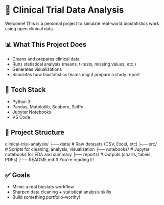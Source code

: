 # 🧪 Clinical Trial Data Analysis

Welcome! This is a personal project to simulate real-world biostatistics work using open clinical data.

## 📊 What This Project Does

- Cleans and prepares clinical data
- Runs statistical analysis (means, t-tests, missing values, etc.)
- Generates visualizations
- Simulates how biostatistics teams might prepare a study report

## 🧰 Tech Stack

- Python 3
- Pandas, Matplotlib, Seaborn, SciPy
- Jupyter Notebooks
- VS Code

## 📁 Project Structure

clinical-trial-analysis/ ├── data/ # Raw datasets (CSV, Excel, etc) ├── src/ # Scripts for cleaning, analysis, visualization ├── notebooks/ # Jupyter notebooks for EDA and summary ├── reports/ # Outputs (charts, tables, PDFs) ├── README.md # You're reading it!


## ✅ Goals

- Mimic a real biostats workflow
- Sharpen data cleaning + statistical analysis skills
- Build something portfolio-worthy!
